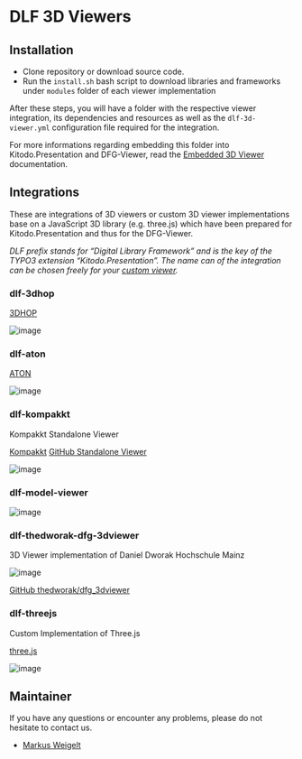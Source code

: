 # DLF 3D Viewers

## Installation

- Clone repository or download source code.
- Run the `install.sh` bash script to download libraries and frameworks under `modules` folder of each viewer implementation

After these steps, you will have a folder with the respective viewer integration, its dependencies and resources as well as the `dlf-3d-viewer.yml` configuration file required for the integration.

For more informations regarding embedding this folder into Kitodo.Presentation and DFG-Viewer, read the [Embedded 3D Viewer](https://kitodo.github.io/kitodo-presentation/Developers/Embedded3DViewer.html) documentation.

## Integrations

These are integrations of 3D viewers or custom 3D viewer implementations base on a JavaScript 3D library (e.g. three.js) which have been prepared for Kitodo.Presentation and thus for the DFG-Viewer.

*DLF prefix stands for “Digital Library Framework” and is the key of the TYPO3 extension “Kitodo.Presentation”. The name can of the integration can be chosen freely for your [custom viewer](https://kitodo.github.io/kitodo-presentation/Developers/Embedded3DViewer.html#Custom%20Viewer).*

### dlf-3dhop

[3DHOP](https://3dhop.net/)

![image](https://github.com/user-attachments/assets/153f06ab-855b-4989-b06a-73cef84cc0f0)

### dlf-aton

[ATON](https://osiris.itabc.cnr.it/aton/)

![image](https://github.com/user-attachments/assets/3e46f16d-e201-4656-930e-93aa547f3342)

### dlf-kompakkt

Kompakkt Standalone Viewer

[Kompakkt](https://kompakkt.de/)
[GitHub Standalone Viewer](https://github.com/Kompakkt/StandaloneViewer)

![image](https://github.com/user-attachments/assets/1fc458e8-fa48-4d69-b8dc-a1d3cbe46138)

### dlf-model-viewer

[<model-viewer>](https://modelviewer.dev/)

![image](https://github.com/user-attachments/assets/14345cce-a32d-4c6e-89f8-d63909e3f35e)

### dlf-thedworak-dfg-3dviewer

3D Viewer implementation of Daniel Dworak Hochschule Mainz 

![image](https://github.com/user-attachments/assets/7501684c-059c-45f7-8d0b-4929ac55852f)

[GitHub thedworak/dfg_3dviewer](https://github.com/thedworak/dfg_3dviewer)

### dlf-threejs

Custom Implementation of Three.js

[three.js](https://threejs.org/)

![image](https://github.com/user-attachments/assets/ed8a6993-1c31-45dd-8b02-88652979ce53)

## Maintainer

If you have any questions or encounter any problems, please do not hesitate to contact us.

- [Markus Weigelt](https://github.com/markusweigelt)
